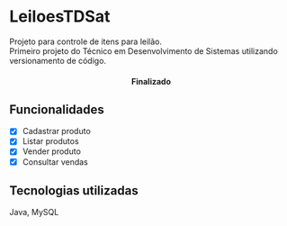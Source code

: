 # LeiloesTDSat
Projeto para controle de itens para leilão.<br>Primeiro projeto do Técnico em Desenvolvimento de Sistemas utilizando versionamento de código.

<h4 align="center">
  Finalizado
</h4>

## Funcionalidades
- [X] Cadastrar produto
- [X] Listar produtos
- [X] Vender produto
- [X] Consultar vendas
      
## Tecnologias utilizadas
Java, MySQL
